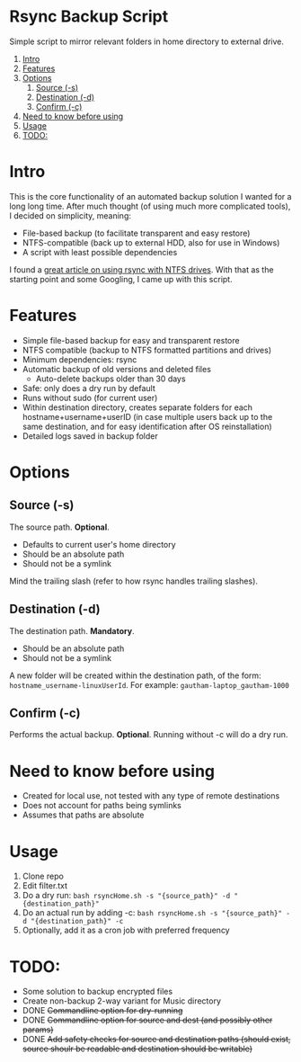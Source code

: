 # Rsync Backup Script

Simple script to mirror relevant folders in home directory to external drive.

<!-- TOC orderedList:true updateOnSave:false -->

1. [Intro](#intro)
2. [Features](#features)
3. [Options](#options)
    1. [Source (-s)](#source--s)
    2. [Destination (-d)](#destination--d)
    3. [Confirm (-c)](#confirm--c)
4. [Need to know before using](#need-to-know-before-using)
5. [Usage](#usage)
6. [TODO:](#todo)

<!-- /TOC -->

# Intro

This is the core functionality of an automated backup solution I wanted for a long long time. After much thought (of using much more complicated tools), I decided on simplicity, meaning:

- File-based backup (to facilitate transparent and easy restore)
- NTFS-compatible (back up to external HDD, also for use in Windows)
- A script with least possible dependencies

I found a [great article on using rsync with NTFS drives](https://ubuntuforums.org/showthread.php?t=820425). With that as the starting point and some Googling, I came up with this script.

# Features

- Simple file-based backup for easy and transparent restore
- NTFS compatible (backup to NTFS formatted partitions and drives)
- Minimum dependencies: rsync
- Automatic backup of old versions and deleted files
  - Auto-delete backups older than 30 days
- Safe: only does a dry run by default
- Runs without sudo (for current user)
- Within destination directory, creates separate folders for each hostname+username+userID (in case multiple users back up to the same destination, and for easy identification after OS reinstallation)
- Detailed logs saved in backup folder

# Options

## Source (-s)

The source path. __Optional__.
- Defaults to current user's home directory
- Should be an absolute path
- Should not be a symlink

Mind the trailing slash (refer to how rsync handles trailing slashes).

## Destination (-d)

The destination path. __Mandatory__.
- Should be an absolute path
- Should not be a symlink

A new folder will be created within the destination path, of the form: `hostname_username-linuxUserId`. For example: `gautham-laptop_gautham-1000`

## Confirm (-c)

Performs the actual backup. __Optional__. Running without -c will do a dry run.

# Need to know before using

- Created for local use, not tested with any type of remote destinations
- Does not account for paths being symlinks
- Assumes that paths are absolute

# Usage

1. Clone repo
2. Edit filter.txt
3. Do a dry run: `bash rsyncHome.sh -s "{source_path}" -d "{destination_path}"`
4. Do an actual run by adding -c: `bash rsyncHome.sh -s "{source_path}" -d "{destination_path}" -c`
5. Optionally, add it as a cron job with preferred frequency

# TODO:

- Some solution to backup encrypted files
- Create non-backup 2-way variant for Music directory
- DONE ~~Commandline option for dry-running~~
- DONE ~~Commandline option for source and dest (and possibly other params)~~
- DONE ~~Add safety checks for source and destination paths (should exist, source shoulr be readable and destination should be writable)~~
